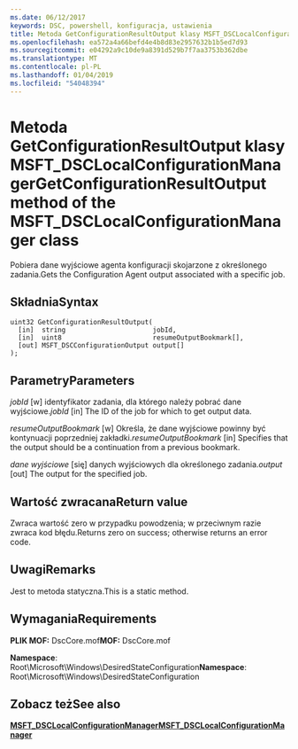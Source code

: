 ```yaml
---
ms.date: 06/12/2017
keywords: DSC, powershell, konfiguracja, ustawienia
title: Metoda GetConfigurationResultOutput klasy MSFT_DSCLocalConfigurationManager
ms.openlocfilehash: ea572a4a66befd4e4b8d83e2957632b1b5ed7d93
ms.sourcegitcommit: e04292a9c10de9a8391d529b7f7aa3753b362dbe
ms.translationtype: MT
ms.contentlocale: pl-PL
ms.lasthandoff: 01/04/2019
ms.locfileid: "54048394"
---
```

# <a name="getconfigurationresultoutput-method-of-the-msftdsclocalconfigurationmanager-class"></a><span data-ttu-id="fc74d-103">Metoda GetConfigurationResultOutput klasy MSFT_DSCLocalConfigurationManager</span><span class="sxs-lookup"><span data-stu-id="fc74d-103">GetConfigurationResultOutput method of the MSFT_DSCLocalConfigurationManager class</span></span>

<span data-ttu-id="fc74d-104">Pobiera dane wyjściowe agenta konfiguracji skojarzone z określonego zadania.</span><span class="sxs-lookup"><span data-stu-id="fc74d-104">Gets the Configuration Agent output associated with a specific job.</span></span>

## <a name="syntax"></a><span data-ttu-id="fc74d-105">Składnia</span><span class="sxs-lookup"><span data-stu-id="fc74d-105">Syntax</span></span>

```mof
uint32 GetConfigurationResultOutput(
  [in]  string                      jobId,
  [in]  uint8                       resumeOutputBookmark[],
  [out] MSFT_DSCConfigurationOutput output[]
);
```

## <a name="parameters"></a><span data-ttu-id="fc74d-106">Parametry</span><span class="sxs-lookup"><span data-stu-id="fc74d-106">Parameters</span></span>

<span data-ttu-id="fc74d-107">*jobId* \[w\] identyfikator zadania, dla którego należy pobrać dane wyjściowe.</span><span class="sxs-lookup"><span data-stu-id="fc74d-107">*jobId* \[in\] The ID of the job for which to get output data.</span></span>

<span data-ttu-id="fc74d-108">*resumeOutputBookmark* \[w\] Określa, że dane wyjściowe powinny być kontynuacji poprzedniej zakładki.</span><span class="sxs-lookup"><span data-stu-id="fc74d-108">*resumeOutputBookmark* \[in\] Specifies that the output should be a continuation from a previous bookmark.</span></span>

<span data-ttu-id="fc74d-109">*dane wyjściowe* \[się\] danych wyjściowych dla określonego zadania.</span><span class="sxs-lookup"><span data-stu-id="fc74d-109">*output* \[out\] The output for the specified job.</span></span>

## <a name="return-value"></a><span data-ttu-id="fc74d-110">Wartość zwracana</span><span class="sxs-lookup"><span data-stu-id="fc74d-110">Return value</span></span>

<span data-ttu-id="fc74d-111">Zwraca wartość zero w przypadku powodzenia; w przeciwnym razie zwraca kod błędu.</span><span class="sxs-lookup"><span data-stu-id="fc74d-111">Returns zero on success; otherwise returns an error code.</span></span>

## <a name="remarks"></a><span data-ttu-id="fc74d-112">Uwagi</span><span class="sxs-lookup"><span data-stu-id="fc74d-112">Remarks</span></span>

<span data-ttu-id="fc74d-113">Jest to metoda statyczna.</span><span class="sxs-lookup"><span data-stu-id="fc74d-113">This is a static method.</span></span>

## <a name="requirements"></a><span data-ttu-id="fc74d-114">Wymagania</span><span class="sxs-lookup"><span data-stu-id="fc74d-114">Requirements</span></span>

<span data-ttu-id="fc74d-115">**PLIK MOF:** DscCore.mof</span><span class="sxs-lookup"><span data-stu-id="fc74d-115">**MOF:** DscCore.mof</span></span>

<span data-ttu-id="fc74d-116">**Namespace**: Root\Microsoft\Windows\DesiredStateConfiguration</span><span class="sxs-lookup"><span data-stu-id="fc74d-116">**Namespace**: Root\Microsoft\Windows\DesiredStateConfiguration</span></span>

## <a name="see-also"></a><span data-ttu-id="fc74d-117">Zobacz też</span><span class="sxs-lookup"><span data-stu-id="fc74d-117">See also</span></span>

[<span data-ttu-id="fc74d-118">**MSFT_DSCLocalConfigurationManager**</span><span class="sxs-lookup"><span data-stu-id="fc74d-118">**MSFT_DSCLocalConfigurationManager**</span></span>](msft-dsclocalconfigurationmanager.md)